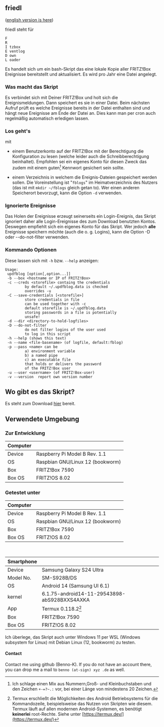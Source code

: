 ## friedl
([english version is here](friedl.md))

friedl steht für
```
F
R
I tzbox
E ventlog
D own
L oader
```

Es handelt sich um ein bash-Skript das eine lokale
Kopie aller FRITZ!Box Ereignisse bereitstellt und aktualisiert.
Es wird pro Jahr eine Datei angelegt.

### Was macht das Skript
Es verbindet sich mit Deiner FRITZ!Box und holt sich die Ereignismeldungen. Dann speichert es sie in einer Datei. Beim nächsten Aufruf prüft es welche Ereignisse bereits in der Datei enthalten sind und hängt neue Ereignisse am Ende der Datei an.
Dies kann man per cron auch regelmäßig automatisch erledigen lassen.

### Los geht's
mit
- einem Benutzerkonto auf der FRITZ!Box mit der Berechtigung die Konfiguration zu lesen (welche leider auch die Schreibberechtigung beinhaltet). Empfohlen sei ein eigenes Konto für diesen Zweck das zudem mit einem guten[^1]  Kennwort gesichert sein sollte.
[^1]: Ich schlage einen Mix aus Nummern,Groß- und Kleinbuchstaben und den Zeichen `+-=?~.:` vor, bei einer Länge von mindestens 20 Zeichen.

- einem Verzeichnis in welchem die Ereignis-Dateien gespeichert werden sollen. Die Voreinstellung ist "`fblogs`" im Heimatverzeichnis des Nutzers (das ist mit `mkdir ~/fblogs` gleich getan to). Wer einen anderen Speicherort bevorzugt, kann die Option `-d` verwenden.

### Ignorierte Ereignisse
Das Holen der Ereignisse erzeugt seinerseits ein
Login-Ereignis, das Skript ignoriert daher alle Login-Ereignisse des zum Download benutzten Kontos. Deswegen empfiehlt sich ein eigenes Konto für das Skript. Wer jedoch **alle** Ereignisse speichern möchte (auch die o. g. Logins), kann die Option -D oder --do-not-filter verwenden.
 
 ### Kommando Optionen
 Diese lassen sich mit `-h` bzw. `--help` anzeigen:
 ```
 Usage:
  updfblog [option[,option...]]
  -b --box <hostname or IP of FRITZ!Box>
  -c --creds <storefile> containg the credentials
          by default ~/.updfblog.data is checked
          overrides -u
  -C --save-credentials [<storefile>]
          store credentials in file
          can be used together with -c
          default storefile is ~/.updfblog.data
          storing passwords in a file is potentially
          unsafe!
  -d --dir <directory-to-hold-logfiles>
  -D --do-not-filter
          do not filter logins of the user used
          to log in this script
  -h --help (shows this text)
  -n --name <file-basename> (of logfile, default:fblog)
  -p --pass <name> can be
          a) environment variable
          b) a named pipe
          c) an executable file
          that holds or delivers the password
          of the FRITZ!Box user
  -u --user <username> (of FRITZ!Box-user)
  -v --version  report own version number
  ```

## Wo gibt es das Skript?
Es steht zum Download  [hier](https://raw.githubusercontent.com/Benno-K/PublicScripts/refs/heads/main/friedl) bereit.

## Verwendete Umgebung
### Zur Entwicklung
|Computer||
|--------|------|
|Device |Raspberry Pi Model B Rev. 1.1| 
|OS        |Raspbian GNU/Linux 12 (bookworm)|
|Box      |FRITZ!Box 7590|
|Box OS|FRITZ!OS 8.02|

### Getestet unter

|Computer||
|--------|------|
|Device |Raspberry Pi Model B Rev. 1.1| 
|OS        |Raspbian GNU/Linux 12 (bookworm)|
|Box      |FRITZ!Box 7590|
|Box OS|FRITZ!OS 8.02|

<br/>

|Smartphone||
|---------|----|
|Device   |Samsung Galaxy S24 Ultra|
|Model No.|SM-S928B/DS|
|OS          | Android 14 (Samsung UI 6.1)
|kernel    | 6.1.75-android14-11-29543898-abS928BXXS4AXKA|
|App         |Termux 0.118.2[^2]|
|Box      |FRITZ!Box 7590|
|Box OS|FRITZ!OS 8.02|

Ich überlege, das Skript auch unter Windows 11 per WSL (Windows subsystem for Linux) mit Debian Linux (12, bookworm) zu testen.

[^2]: Termux erschließt die Möglichkeiten des Android Betriebsystems für die Kommandozeile, beispielsweise das Nutzen von Skripten wie diesem. Termux läuft auf allen modernen Android-Systemen, es benötigt **keinerlei** root-Rechte. Siehe unter [https://termux.dev/](https://termux.dev/)

#### Contact 
Contact me using github (Benno-K). If you do not have an account  there, you can drop me a mail to `benno (at-sign) xyz .de` as well.
